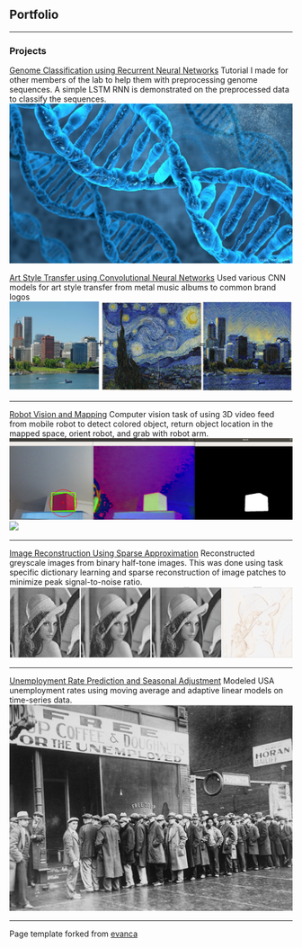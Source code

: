 ## Portfolio

---

### Projects

[Genome Classification using Recurrent Neural Networks](notebooks/UCI_splice_tutorial_h)
Tutorial I made for other members of the lab to help them with preprocessing genome sequences. A simple LSTM RNN is demonstrated on the preprocessed data to classify the sequences.
<img src="images/DNA.jpg?raw=true"/>

[Art Style Transfer using Convolutional Neural Networks](pdf/StyleTransfer_FinalPresentation.pdf)
Used various CNN models for art style transfer from metal music albums to common brand logos
<img src="images/PtoStarry.png?raw=true"/>

---
[Robot Vision and Mapping](/pdf/RoboticsPresentation.pdf)
Computer vision task of using 3D video feed from mobile robot to detect colored object, return object location in the mapped space, orient robot, and grab with robot arm.
<img src="images/ObjectDetection.png?raw=true"/>
<img src="images/robot_grab_cube.gif?raw=true"/>

---
[Image Reconstruction Using Sparse Approximation](/pdf/sample_presentation.pdf)
Reconstructed greyscale images from binary half-tone images. This was done using task specific dictionary learning and sparse reconstruction of image patches to minimize peak signal-to-noise ratio.
<img src="images/lena_best.png?raw=true"/>

---
[Unemployment Rate Prediction and Seasonal Adjustment](/pdf/UnemploymentPresentation.pdf)
Modeled USA unemployment rates using moving average and adaptive linear models on time-series data.
<img src="images/UnemploymentLine.jpg?raw=true"/>

---
<p style="font-size:14px">Page template forked from <a href="https://github.com/evanca/quick-portfolio">evanca</a></p>
<!-- Remove above link if you don't want to attibute -->
